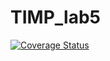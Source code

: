 # TIMP_lab5

[![Coverage Status](https://coveralls.io/repos/github/JeySie00/TIMP_lab5/badge.svg?branch=main)](https://coveralls.io/github/JeySie00/TIMP_lab5?branch=main)
